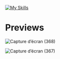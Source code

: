 [![My Skills](https://skillicons.dev/icons?i=angular,express,sass)](https://skillicons.dev)

# Previews

![Capture d’écran (368)](https://github.com/CallMeHeda/OneDayOneProject/assets/72311243/05aa4c10-c8ef-4c0b-8f45-48beee0045ff)

![Capture d’écran (367)](https://github.com/CallMeHeda/OneDayOneProject/assets/72311243/aa914341-9f9e-47d5-8362-ee0d55e7353e)
